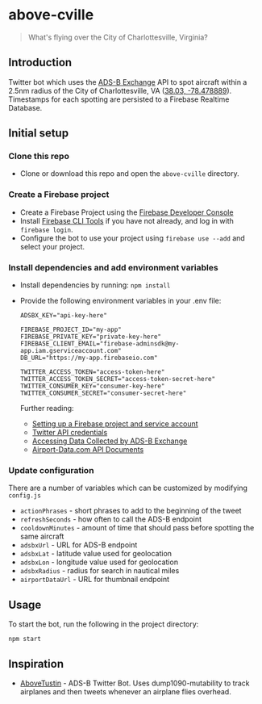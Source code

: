 # above-cville

> What's flying over the City of Charlottesville, Virginia?

## Introduction

Twitter bot which uses the [ADS-B Exchange](https://www.adsbexchange.com/) API to spot aircraft within a 2.5nm radius of the City of Charlottesville, VA ([38.03, -78.478889](https://www.google.com/maps/place/38%C2%B001'48.0%22N+78%C2%B028'44.0%22W/@38.03,-78.481083,17z/data=!3m1!4b1!4m5!3m4!1s0x0:0x0!8m2!3d38.03!4d-78.478889)). Timestamps for each spotting are persisted to a Firebase Realtime Database.

## Initial setup

### Clone this repo

- Clone or download this repo and open the `above-cville` directory.

### Create a Firebase project

- Create a Firebase Project using the [Firebase Developer Console](https://console.firebase.google.com)
- Install [Firebase CLI Tools](https://github.com/firebase/firebase-tools) if you have not already, and log in with `firebase login`.
- Configure the bot to use your project using `firebase use --add` and select your project.

### Install dependencies and add environment variables

- Install dependencies by running: `npm install`
- Provide the following environment variables in your .env file:

  ```
  ADSBX_KEY="api-key-here"

  FIREBASE_PROJECT_ID="my-app"
  FIREBASE_PRIVATE_KEY="private-key-here"
  FIREBASE_CLIENT_EMAIL="firebase-adminsdk@my-app.iam.gserviceaccount.com"
  DB_URL="https://my-app.firebaseio.com"

  TWITTER_ACCESS_TOKEN="access-token-here"
  TWITTER_ACCESS_TOKEN_SECRET="access-token-secret-here"
  TWITTER_CONSUMER_KEY="consumer-key-here"
  TWITTER_CONSUMER_SECRET="consumer-secret-here"
  ```

  Further reading:

  - [Setting up a Firebase project and service account](https://firebase.google.com/docs/admin/setup)
  - [Twitter API credentials](https://developer.twitter.com/)
  - [Accessing Data Collected by ADS-B Exchange](https://www.adsbexchange.com/data/)
  - [Airport-Data.com API Documents](https://www.airport-data.com/api/doc.php)

### Update configuration

There are a number of variables which can be customized by modifying `config.js`

- `actionPhrases` - short phrases to add to the beginning of the tweet
- `refreshSeconds` - how often to call the ADS-B endpoint
- `cooldownMinutes` - amount of time that should pass before spotting the same aircraft
- `adsbxUrl` - URL for ADS-B endpoint
- `adsbxLat` - latitude value used for geolocation
- `adsbxLon` - longitude value used for geolocation
- `adsbxRadius` - radius for search in nautical miles
- `airportDataUrl` - URL for thumbnail endpoint

## Usage

To start the bot, run the following in the project directory:

```
npm start
```

## Inspiration

- [AboveTustin](https://github.com/kevinabrandon/AboveTustin) - ADS-B Twitter Bot. Uses dump1090-mutability to track airplanes and then tweets whenever an airplane flies overhead.
